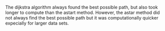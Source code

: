 The dijkstra algorithm always found the best possible path, but also took longer to compute than the astart method. 
However, the astar method did not always find the best possible path but it was computationally quicker expecially for larger data sets.